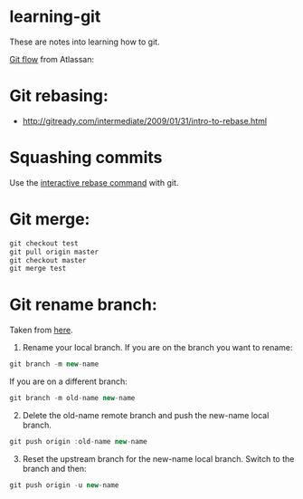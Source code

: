 # learning-git
These are notes into learning how to git.

[Git flow](https://www.atlassian.com/git/tutorials/setting-up-a-repository/git-init) from Atlassan:

# Git rebasing:

* http://gitready.com/intermediate/2009/01/31/intro-to-rebase.html


# Squashing commits

Use the [interactive rebase command](https://www.atlassian.com/git/tutorials/rewriting-history/git-rebase-i) with git.


# Git merge:

``` javascript
git checkout test
git pull origin master
git checkout master
git merge test
```


# Git rename branch:

Taken from [here](https://multiplestates.wordpress.com/2015/02/05/rename-a-local-and-remote-branch-in-git/).

1. Rename your local branch.
If you are on the branch you want to rename:

``` javascript
git branch -m new-name
```
If you are on a different branch:

``` javascript
git branch -m old-name new-name
```
2. Delete the old-name remote branch and push the new-name local branch.

``` javascript
git push origin :old-name new-name
```
3. Reset the upstream branch for the new-name local branch.
Switch to the branch and then:

``` javascript
git push origin -u new-name
```
